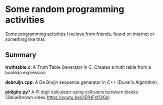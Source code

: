 # Some random programming activities
Some programming activities I recieve from friends, found on internet or something like that.

## Summary
**truthtable.c**: A Truth Table Generator in C. Creates a truth table from a boolean expression

**debruijn.cpp**: A De Bruijn sequence generator in C++ (Duval's Algorithm).

**pidigits.py**? A PI digit calculator using collisions between blocks (3blue1brown video https://youtu.be/HEfHFsfGXjs)
